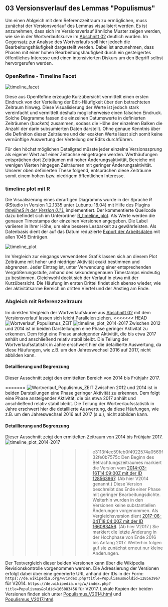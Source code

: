 ## 03 Versionsverlauf des Lemmas "Populismus"

Um einen Ablgeich mit dem Referenzzeitraum zu ermöglichen, muss zunächst der Versionsverlauf des Lemmas visualisiert werden. Es ist anzunehmen, dass sich im Versionsverlauf ähnliche Muster zeigen werden, wie sie in der Wortverlaufskurve im [Abschnitt 02](/02_Referenzzeitraum/) deutlich wurden. Im Gegensatz zur Analyse des Wortverlaufs soll hier jedoch die Bearbeitungshäufigkeit dargestellt werden. Dabei ist anzunehmen, dass Phasen mit einer hohen Bearbeitungshäufigkeit durch ein gesteigertes öffentliches Interesse und einen intensivierten Diskurs um den Begriff selbst hervorgerufen werden.

### OpenRefine - Timeline Facet

![timeline_facet](openrefine_timeline_facet.png) 

Diese aus OpenRefine erzeugte Kurzübersicht vermittelt einen ersten Eindruck von der Verteilung der Edit-Häufigkeit über den betrachteten Zeitraum hinweg. Diese Visualisierung der Werte ist jedoch stark vereinfacht und vermittelt deshalb möglicherweise einen falschen Eindruck. Solche Diagramme fassen die einzelnen Datumswerte in definierten Zeiträumen (*buckets*) zusammen, sodass die Höhe der einzelnen Balken die Anzahl der darin subsumierten Daten darstellt. Ohne genaue Kenntnis über die Definition dieser Zeiträume und der exakten Werte lässt sich somit keine vernünftige Auswertung der Verteilung der Edits durchführen.

Für den höchst möglichen Detailgrad müsste jeder einzelne Versionssprung als eigener Wert auf einer Zeitachse eingetragen werden. Werthäufungen entsprächen dort Zeiträumen mit hoher Änderungsaktivität, Bereiche mit wenigen Werten hingegen Zeiträumen mit geringer Änderungsaktivität. Unserer oben definierten These folgend, entsprächen diese Zeiträume somit einem hohen bzw. niedrigem öffentlichen Interesse.

### timeline plot mit R

Die Visualisierung eines derartigen Diagramms wurde in der Sprache *R* (RStudio in Version 1.2.1335 unter Lubuntu 18.04) mit Hilfe des Plugins [*timelineS in der Version 0.1.1.*](https://www.rdocumentation.org/packages/timelineS/versions/0.1.1) implementiert. Der kommentierte Quellcode dazu befindet sich im Unterordner [R_timeline_plot](R_timeline_plot). Als Werte werden die genauen Timestamps der einzelnen Versionen angegeben. Die Label variieren in Ihrer Höhe, um eine bessere Lesbarkeit zu gewährleisten. Als Datenbasis dient der auf das Datum reduzierte [Export der Arbeitsdaten](/01_Quelldaten/20190627_Arbeitsdaten_Populismus_nurDatum.csv) mit allen 1045 Einträgen.

![timeline_plot](20190627_Plot.png)

Im Vergleich zur eingangs verwendeten Grafik lassen sich an diesem Plot Zeiträume mit hoher und niedriger Aktivität exakt bestimmen und abgrenzen. Jeder Eintrag ist, unter Verwendung einer entsprechenden Vergrößerungsstufe, anhand des sekundengenauen Timestamps eindeutig zu bestimmen. Gleichwohl deckt sich der Verlauf in etwa mit der Kurzübersicht. Die Häufung im ersten Drittel findet sich ebenso wieder, wie der aktivitätsarme Bereich im dritten Viertel und der Anstieg am Ende.

### Abgleich mit Referenzzeitraum

Im direkten Vergleich der Wortverlaufskurve aus [Abschnitt 02](/02_Referenzzeitraum/) mit dem Versionsverlauf lassen sich leicht Parallelen ziehen.
<<<<<<< HEAD
![Wortverlauf_Populismus_ZEIT](/02_Referenzzeitraum/Wortverlauf_Populismus_ZEIT.png) ![timeline_plot_2014-2017](20190627_Plot_2014-2017.png)
Zwischen 2012 und 2014 ist in beiden Darstellungen eine Phase geringer Aktivität zu erkennen. Dem folgt eine Phase ansteigender Aktivität, die bis etwa 2017 anhält und anschließend relativ stabil bleibt. Die Teilung der Wortverlaufsstatistik in Jahre erschwert hier die detaillierte Auswertung, da diese Häufungen, wie z.B. um den Jahreswechsel 2016 auf 2017, nicht abbilden kann.

#### Detaillierung und Begrenzung

Dieser Ausschnitt zeigt den ermittelten Bereich von 2014 bis Frühjahr 2017.


=======
![Wortverlauf_Populismus_ZEIT](/02_Referenzzeitraum/Wortverlauf_Populismus_ZEIT.png)
Zwischen 2012 und 2014 ist in beiden Darstellungen eine Phase geringer Aktivität zu erkennen. Dem folgt eine Phase ansteigender Aktivität, die bis etwa 2017 anhält und anschließend relativ stabil bleibt. Die Teilung der Wortverlaufsstatistik in Jahre erschwert hier die detaillierte Auswertung, da diese Häufungen, wie z.B. um den Jahreswechsel 2016 auf 2017 (s.u.), nicht abbilden kann.

#### Detaillierung und Begrenzung

Dieser Ausschnitt zeigt den ermittelten Zeitraum von 2014 bis Frühjahr 2017.
![timeline_plot_2014-2017](20190627_Plot_2014-2017.png)
>>>>>>> e3113f4ec59feb0f4922574a0569f32fe0b7575c
Den Beginn des Betrachtungszeitraumes markiert die Version vom [2014-03-16T14:09:00Z mit der ID 128563967](https://de.wikipedia.org/w/index.php?title=Populismus&oldid=128563967). (Ab hier V2014 genannt.) Diese Version beschreibt das Ende einer Phase mit geringer Bearbeitungsdichte. Weiterhin wurden in den Versionen keine substantiellen Änderungen vorgenommen.
Als Vergleichsversion dient [2017-06-04T18:04:00Z mit der ID 166083456](https://de.wikipedia.org/w/index.php?title=Populismus&oldid=166083456). (Ab hier V2017.) Sie markiert die letzte Änderung in der Hochphase von Ende 2016 bis Anfang 2017. Weiterhin folgen auf sie zunächst erneut nur kleine Änderungen. 

Der Textvergleich dieser beiden Versionen kann über die Wikipedia Revisionskontrolle vorgenommen werden. Die Adressierung der Versionen erfolgt dabei über eine generierte URL anhand der IDs in der Form:
`https://de.wikipedia.org/w/index.php?title=Populismus&oldid=128563967` für V2014.
`https://de.wikipedia.org/w/index.php?title=Populismus&oldid=166083456` für V2017.
Lokale Kopien der beiden Versionen finden sich unter [Populismus_V2014.html](/03_Versionsverlauf/Populismus_V2014.html) und [Populismus_V2017.html](/03_Versionsverlauf/Populismus_V2017.html).
